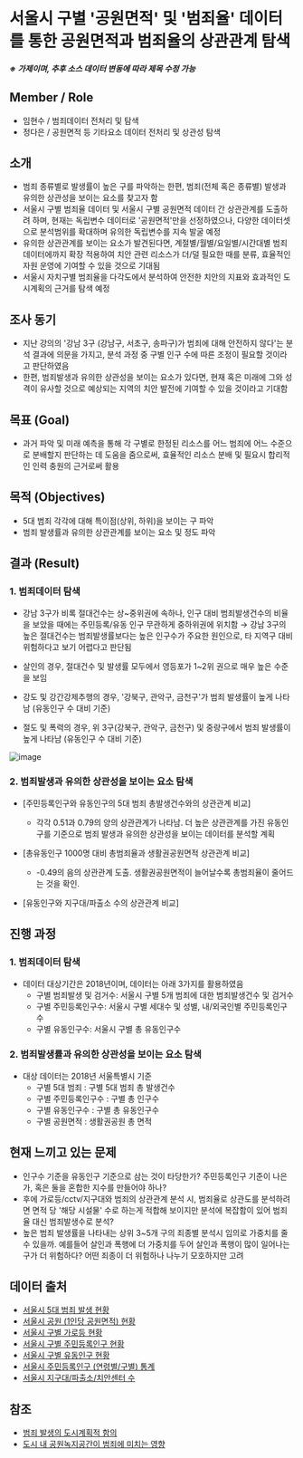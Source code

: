 # 서울시 구별 '공원면적' 및 '범죄율' 데이터를 통한 공원면적과 범죄율의 상관관계 탐색
##### ※ 가제이며, 추후 소스 데이터 변동에 따라 제목 수정 가능

## Member / Role
* 임현수 / 범죄데이터 전처리 및 탐색
* 정다은 / 공원면적 등 기타요소 데이터 전처리 및 상관성 탐색

## 소개
* 범죄 종류별로 발생률이 높은 구를 파악하는 한편, 범죄(전체 혹은 종류별) 발생과 유의한 상관성을 보이는 요소를 찾고자 함
* 서울시 구별 범죄율 데이터 및 서울시 구별 공원면적 데이터 간 상관관계를 도출하려 하며, 현재는 독립변수 데이터로 '공원면적'만을 선정하였으나, 다양한 데이터셋으로 분석범위를 확대하며 유의한 독립변수를 지속 발굴 예정
* 유의한 상관관계를 보이는 요소가 발견된다면, 계절별/월별/요일별/시간대별 범죄 데이터에까지 확장 적용하여 치안 관련 리소스가 더/덜 필요한 때를 분류, 효율적인 자원 운영에 기여할 수 있을 것으로 기대됨
* 서울시 자치구별 범죄율을 다각도에서 분석하여 안전한 치안의 지표와 효과적인 도시계획의 근거를 탐색 예정

## 조사 동기
* 지난 강의의 '강남 3구 (강남구, 서초구, 송파구)가 범죄에 대해 안전하지 않다'는 분석 결과에 의문을 가지고, 분석 과정 중 구별 인구 수에 따른 조정이 필요할 것이라고 판단하였음
* 한편, 범죄발생과 유의한 상관성을 보이는 요소가 있다면, 현재 혹은 미래에 그와 성격이 유사할 것으로 예상되는 지역의 치안 발전에 기여할 수 있을 것이라고 기대함

## 목표 (Goal)
* 과거 파악 및 미래 예측을 통해 각 구별로 한정된 리소스를 어느 범죄에 어느 수준으로 분배할지 판단하는 데 도움을 줌으로써, 효율적인 리소스 분배 및 필요시 합리적인 인력 충원의 근거로써 활용

## 목적 (Objectives)
* 5대 범죄 각각에 대해 특이점(상위, 하위)을 보이는 구 파악
* 범죄 발생률과 유의한 상관관계를 보이는 요소 및 정도 파악

## 결과 (Result)
### 1. 범죄데이터 탐색
* 강남 3구가 비록 절대건수는 상~중위권에 속하나, 인구 대비 범죄발생건수의 비율을 보았을 때에는 주민등록/유동 인구 무관하게 중하위권에 위치함
   → 강남 3구의 높은 절대건수는 범죄발생률보다는 높은 인구수가 주요한 원인으로, 타 지역구 대비 위험하다고 보기 어렵다고 판단됨

* 살인의 경우, 절대건수 및 발생률 모두에서 영등포가 1~2위 권으로 매우 높은 수준을 보임
* 강도 및 강간강제추행의 경우, '강북구, 관악구, 금천구'가 범죄 발생률이 높게 나타남 (유동인구 수 대비 기준)
* 절도 및 폭력의 경우, 위 3구(강북구, 관악구, 금천구) 및 중랑구에서 범죄 발생률이 높게 나타남 (유동인구 수 대비 기준)

![image](https://user-images.githubusercontent.com/78459305/107248906-20912380-6a76-11eb-86d4-4c0d32b5f123.png)

### 2. 범죄발생과 유의한 상관성을 보이는 요소 탐색

* [주민등록인구와 유동인구의 5대 범죄 총발생건수와의 상관관계 비교]
   * 각각 0.51과 0.79의 양의 상관관계가 나타남. 더 높은 상관관계를 가진 유동인구를 기준으로 범죄 발생과 유의한 상관성을 보이는 데이터를 분석할 계획

* [총유동인구 1000명 대비 총범죄율과 생활권공원면적 상관관계 비교]
   * -0.49의 음의 상관관계 도출. 생활권공원면적이 늘어날수록 총범죄율이 줄어드는 것을 확인.

* [유동인구와 지구대/파출소 수의 상관관계 비교]

## 진행 과정
### 1. 범죄데이터 탐색
* 데이터 대상기간은 2018년이며, 데이터는 아래 3가지를 활용하였음
  * 구별 범죄발생 및 검거수: 서울시 구별 5개 범죄에 대한 범죄발생건수 및 검거수
  * 구별 주민등록인구수: 서울시 구별 세대수 및 성별, 내/외국인별 주민등록인구수
  * 구별 유동인구수: 서울시 구별 총 유동인구수


### 2. 범죄발생률과 유의한 상관성을 보이는 요소 탐색
* 대상 데이터는 2018년 서울특별시 기준
   * 구별 5대 범죄 :  구별 5대 범죄 총 발생건수
   * 구별 주민등록인구수 : 구별 총 인구수
   * 구별 유동인구수 : 구별 총 유동인구수
   * 구별 공원면적 : 생활권공원 총 면적


## 현재 느끼고 있는 문제
* 인구수 기준을 유동인구 기준으로 삼는 것이 타당한가? 주민등록인구 기준이 나은가, 혹은 둘을 혼합한 지수를 만들어야 하나?
* 후에 가로등/cctv/지구대와 범죄의 상관관계 분석 시, 범죄율로 상관도를 분석하려면 면적 당 '해당 시설물' 수로 하는게 적합해 보이지만 분석에 복잡함이 있어 범죄율 대신 범죄발생수로 분석?
* 높은 범죄 발생률을 나타내는 상위 3~5개 구의 죄종별 분석시 임의로 가중치를 줄 수 있을까. 예를들어 살인과 폭행에 더 가중치를 두어 살인과 폭행이 많이 일어나는 구가 더 위험하다? 어떤 죄종이 더 위험하나 나누기 모호하지만 고려


## 데이터 출처
* [서울시 5대 범죄 발생 현황](http://data.seoul.go.kr/dataList/316/S/2/datasetView.do)
* [서울시 공원 (1인당 공원면적) 현황](http://data.seoul.go.kr/dataList/360/S/2/datasetView.do)
* [서울시 구별 가로등 현황](http://data.seoul.go.kr/dataList/261/S/2/datasetView.do)
* [서울시 구별 주민등록인구 현황](http://data.seoul.go.kr/dataList/419/S/2/datasetView.do)
* [서울시 구별 유동인구 현황](http://datakorea.datastore.or.kr/profile/geo/04000KR11/#flow_top_bottom_private_data)
* [서울시 주민등록인구 (연령별/구별) 통계](http://data.seoul.go.kr/dataList/10718/S/2/datasetView.do)
* [서울시 지구대/파출소/치안센터 수](http://data.seoul.go.kr/dataList/224/S/2/datasetView.do)

## 참조
* [범죄 발생의 도시계획적 함의](http://kostat.go.kr/file_total/paper2005-1.pdf)
* [도시 내 공원녹지공간이 범죄에 미치는 영향](https://www.dbpia.co.kr/journal/articleDetail?nodeId=NODE01227581)

